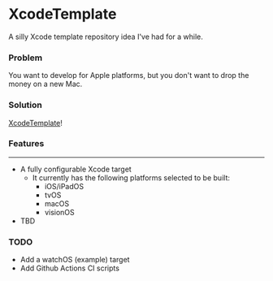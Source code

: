 # XcodeTemplate
A silly Xcode template repository idea I've had for a while.

### Problem
You want to develop for Apple platforms, but you don't want to drop the money on a new Mac.

### Solution
[XcodeTemplate](http://github.com/nythepegasus/XcodeTemplate)!

### Features
---
* A fully configurable Xcode target
  * It currently has the following platforms selected to be built:
    * iOS/iPadOS
    * tvOS
    * macOS
    * visionOS
* TBD

### TODO
* Add a watchOS (example) target
* Add Github Actions CI scripts
